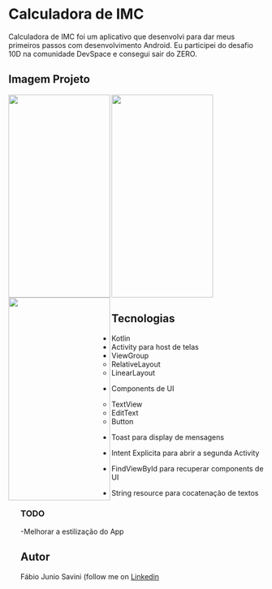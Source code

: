 # Calculadora de IMC
Calculadora de IMC foi um aplicativo que desenvolvi para dar meus primeiros passos com desenvolvimento Android. 
Eu participei do desafio 10D na comunidade DevSpace e consegui sair do ZERO. 



## Imagem Projeto
<!-- You can add more screenshots here if you like -->
<a href="url" ><img src="https://github.com/SaviniFabio/CalculadoraImc/assets/124620557/3a403652-a439-4e07-81e6-dd578fe083ee.png" width="200px" height="400px" align="left" width="33%">
<a href="url"><img src="https://github.com/SaviniFabio/CalculadoraImc/assets/124620557/7eb3bbeb-9c76-42e9-8168-17d2c285924e.png" width="200px" height="400px" align="center">
<a href="url" ><img src="https://github.com/SaviniFabio/CalculadoraImc/assets/124620557/cc9d9059-7620-434e-9802-5c901b1ff5dd.png" width="200px" height="400px" align="left"></a> 


## Tecnologias

* Kotlin
* Activity para host de telas
* ViewGroup
    * RelativeLayout
    * LinearLayout
- Components de UI
    - TextView
    - EditText
    - Button
- Toast para display de mensagens
- Intent Explicita para abrir a segunda Activity
- FindViewById para recuperar components de UI
- String resource para cocatenação de textos

  ### TODO
  -Melhorar a estilização do App

  ## Autor
  Fábio Junio Savini (follow me on [Linkedin](https:https://www.linkedin.com/in/fabio-savini-444a6a104)
